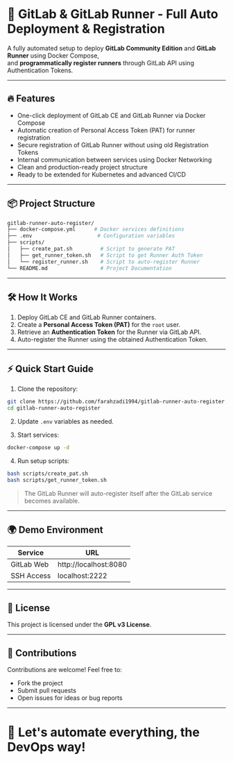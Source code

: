# 🚀 GitLab & GitLab Runner - Full Auto Deployment & Registration

A fully automated setup to deploy **GitLab Community Edition** and **GitLab Runner** using Docker Compose,  
and **programmatically register runners** through GitLab API using Authentication Tokens.

---

## 🔥 Features

- One-click deployment of GitLab CE and GitLab Runner via Docker Compose
- Automatic creation of Personal Access Token (PAT) for runner registration
- Secure registration of GitLab Runner without using old Registration Tokens
- Internal communication between services using Docker Networking
- Clean and production-ready project structure
- Ready to be extended for Kubernetes and advanced CI/CD

---

## 📦 Project Structure

```bash
gitlab-runner-auto-register/
├── docker-compose.yml      # Docker services definitions
├── .env                     # Configuration variables
├── scripts/
│   ├── create_pat.sh         # Script to generate PAT
│   ├── get_runner_token.sh   # Script to get Runner Auth Token
│   └── register_runner.sh    # Script to auto-register Runner
└── README.md                 # Project Documentation
```

---

## 🛠 How It Works

1. Deploy GitLab CE and GitLab Runner containers.
2. Create a **Personal Access Token (PAT)** for the `root` user.
3. Retrieve an **Authentication Token** for the Runner via GitLab API.
4. Auto-register the Runner using the obtained Authentication Token.

---

## ⚡ Quick Start Guide

1. Clone the repository:

```bash
git clone https://github.com/farahzadi1994/gitlab-runner-auto-register.git
cd gitlab-runner-auto-register
```

2. Update `.env` variables as needed.

3. Start services:

```bash
docker-compose up -d
```

4. Run setup scripts:

```bash
bash scripts/create_pat.sh
bash scripts/get_runner_token.sh
```

> The GitLab Runner will auto-register itself after the GitLab service becomes available.

---

## 🌍 Demo Environment

| Service        | URL                     |
|----------------|--------------------------|
| GitLab Web     | http://localhost:8080     |
| SSH Access     | localhost:2222            |

---

## 📜 License

This project is licensed under the **GPL v3 License**.

---

## 🤝 Contributions

Contributions are welcome! Feel free to:
- Fork the project
- Submit pull requests
- Open issues for ideas or bug reports

---

# 🌟 Let's automate everything, the DevOps way!
